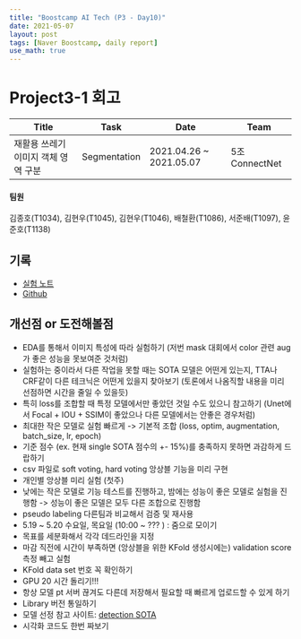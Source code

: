```yaml
---
title: "Boostcamp AI Tech (P3 - Day10)"
date: 2021-05-07
layout: post
tags: [Naver Boostcamp, daily report]
use_math: true
---
```


# Project3-1 회고

|Title|Task|Date|Team|
|---|---|---|---|
|재활용 쓰레기 이미지 객체 영역 구분|Segmentation|2021.04.26 ~ 2021.05.07|5조 ConnectNet|

#### 팀원
김종호(T1034), 김현우(T1045), 김현우(T1046), 배철환(T1086), 서준배(T1097), 윤준호(T1138)


## 기록
* [실험 노트](https://docs.google.com/spreadsheets/d/1JiopsJGh2aBIpnw7WPP2OvHHAEYdR9s0kT86OwruvAk/edit#gid=0)
* [Github](https://github.com/bcaitech1/p3-ims-obd-connectnet)

## 개선점 or 도전해볼점
* EDA를 통해서 이미지 특성에 따라 실험하기 (저번 mask 대회에서 color 관련 aug가 좋은 성능을 못보여준 것처럼)
* 실험하는 중이라서 다른 작업을 못할 때는 SOTA 모델은 어떤게 있는지, TTA나 CRF같이 다른 테크닉은 어떤게 있을지 찾아보기 (토론에서 나옴직할 내용을 미리 선점하면 시간을 줄일 수 있을듯)
* 특히 loss를 조합할 때 특정 모델에서만 좋았던 것일 수도 있으니 참고하기 (Unet에서 Focal + IOU + SSIM이 좋았으나 다른 모델에서는 안좋은 경우처럼)
* 최대한 작은 모델로 실험 빠르게 -> 기본적 조합 (loss, optim, augmentation, batch_size, lr, epoch)
* 기준 점수 (ex. 현재 single SOTA 점수의 +- 15%)를 충족하지 못하면 과감하게 드랍하기
* csv 파일로 soft voting, hard voting 앙상블 기능을 미리 구현
* 개인별 앙상블 미리 실험 (첫주)
* 낮에는 작은 모델로 기능 테스트를 진행하고, 밤에는 성능이 좋은 모델로 실험을 진행함 -> 성능이 좋은 모델은 모두 다른 조합으로 진행함
* pseudo labeling 다른팀과 비교해서 검증 및 재사용
* 5.19 ~ 5.20 수요일, 목요일 (10:00 ~ ??? ) : 줌으로 모이기
* 목표를 세분화해서 각각 데드라인을 지정
* 마감 직전에 시간이 부족하면 (앙상블을 위한 KFold 생성시에는) validation score 측정 빼고 실험
* KFold data set 번호 꼭 확인하기
* GPU 20 시간 돌리기!!!
* 항상 모델 pt 서버 끊겨도 다른데 저장해서 필요할 때 빠르게 업로드할 수 있게 하기
* Library 버전 통일하기
* 모델 선정 참고 사이트: [detection SOTA](https://paperswithcode.com/sota/object-detection-on-coco)
* 시각화 코드도 한번 짜보기



